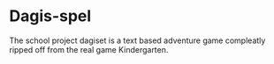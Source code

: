 # Dagis-spel

The school project dagiset is a text based adventure game compleatly ripped off from the real game Kindergarten.
